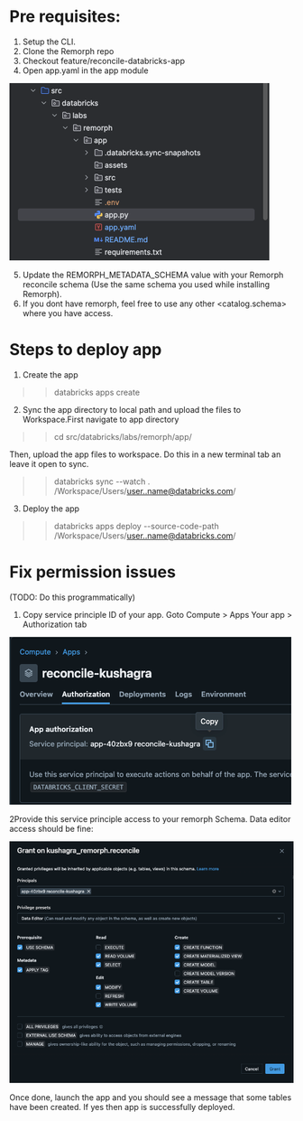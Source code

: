 # Pre requisites:

1. Setup the CLI.
2. Clone the Remorph repo
3. Checkout feature/reconcile-databricks-app
4. Open app.yaml in the app module

![YAML Path](assets/yaml_path.png)

5. Update the REMORPH_METADATA_SCHEMA value with your Remorph reconcile schema (Use the same schema you used while installing Remorph).
6. If you dont have remorph, feel free to use any other <catalog.schema> where you have access.




# Steps to deploy app

1. Create the app

>> databricks apps create <reconcile-app-name>

2. Sync the app directory to local path and upload the files to Workspace.First navigate to app directory

>> cd src/databricks/labs/remorph/app/


Then, upload the app files to workspace. Do this in a new terminal tab an leave it open to sync.

>> databricks sync --watch . /Workspace/Users/user..name@databricks.com/ <reconcile-app-name>


3. Deploy the app

>> databricks apps deploy <reconcile-app-name>
--source-code-path  /Workspace/Users/user..name@databricks.com/ <reconcile-app-name>





# Fix permission issues
(TODO: Do this programmatically)

1. Copy service principle ID of your app. Goto Compute > Apps Your app > Authorization tab

![Fix permission](assets/app_service_principle.png)



2Provide this service principle access to your remorph Schema. Data editor access should be fine:

![Catalog permission](assets/catalog_permission.png)

Once done, launch the app and you should see a message that some tables have been created. If yes then app is successfully deployed.

